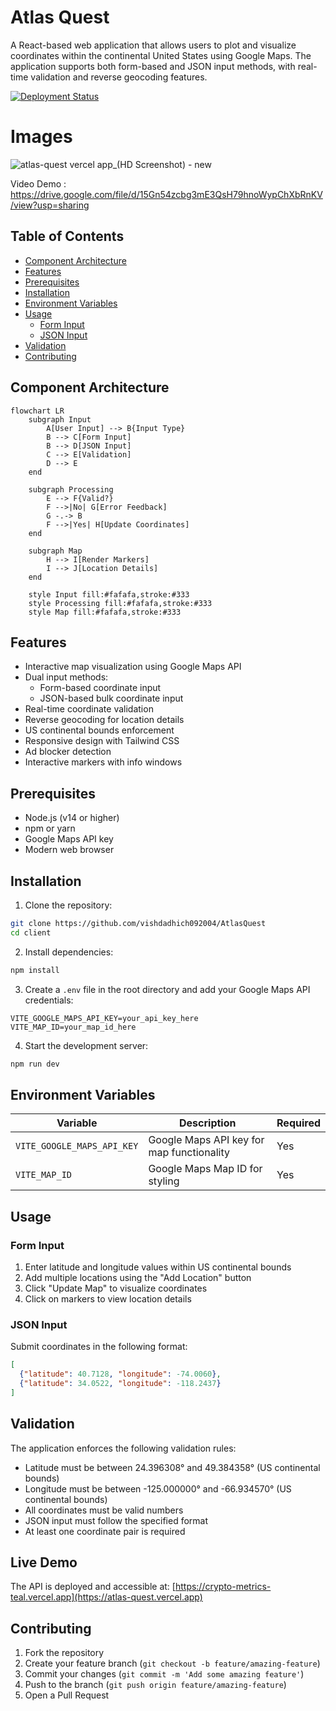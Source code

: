 # Atlas Quest

A React-based web application that allows users to plot and visualize coordinates within the continental United States using Google Maps. The application supports both form-based and JSON input methods, with real-time validation and reverse geocoding features.

[![Deployment Status](https://img.shields.io/badge/deployment-live-success)](https://atlas-quest.vercel.app)

# Images

![atlas-quest vercel app_(HD Screenshot) - new](https://github.com/user-attachments/assets/dda55a82-0bdc-4d2a-85c3-dfd791c182be)


Video Demo : https://drive.google.com/file/d/15Gn54zcbg3mE3QsH79hnoWypChXbRnKV/view?usp=sharing



## Table of Contents
- [Component Architecture](#component-architecture)
- [Features](#features)
- [Prerequisites](#prerequisites)
- [Installation](#installation)
- [Environment Variables](#environment-variables)
- [Usage](#usage)
  - [Form Input](#form-input)
  - [JSON Input](#json-input)
- [Validation](#validation)
- [Contributing](#contributing)

## Component Architecture

```mermaid
flowchart LR
    subgraph Input
        A[User Input] --> B{Input Type}
        B --> C[Form Input]
        B --> D[JSON Input]
        C --> E[Validation]
        D --> E
    end

    subgraph Processing
        E --> F{Valid?}
        F -->|No| G[Error Feedback]
        G -.-> B
        F -->|Yes| H[Update Coordinates]
    end

    subgraph Map
        H --> I[Render Markers]
        I --> J[Location Details]
    end

    style Input fill:#fafafa,stroke:#333
    style Processing fill:#fafafa,stroke:#333
    style Map fill:#fafafa,stroke:#333
```

## Features

- Interactive map visualization using Google Maps API
- Dual input methods:
  - Form-based coordinate input
  - JSON-based bulk coordinate input
- Real-time coordinate validation
- Reverse geocoding for location details
- US continental bounds enforcement
- Responsive design with Tailwind CSS
- Ad blocker detection
- Interactive markers with info windows

## Prerequisites

- Node.js (v14 or higher)
- npm or yarn
- Google Maps API key
- Modern web browser

## Installation

1. Clone the repository:
```bash
git clone https://github.com/vishdadhich092004/AtlasQuest
cd client
```

2. Install dependencies:
```bash
npm install
```

3. Create a `.env` file in the root directory and add your Google Maps API credentials:
```env
VITE_GOOGLE_MAPS_API_KEY=your_api_key_here
VITE_MAP_ID=your_map_id_here
```

4. Start the development server:
```bash
npm run dev
```

## Environment Variables

| Variable | Description | Required |
|----------|-------------|----------|
| `VITE_GOOGLE_MAPS_API_KEY` | Google Maps API key for map functionality | Yes |
| `VITE_MAP_ID` | Google Maps Map ID for styling | Yes |

## Usage

### Form Input
1. Enter latitude and longitude values within US continental bounds
2. Add multiple locations using the "Add Location" button
3. Click "Update Map" to visualize coordinates
4. Click on markers to view location details

### JSON Input
Submit coordinates in the following format:
```json
[
  {"latitude": 40.7128, "longitude": -74.0060},
  {"latitude": 34.0522, "longitude": -118.2437}
]
```


## Validation

The application enforces the following validation rules:

- Latitude must be between 24.396308° and 49.384358° (US continental bounds)
- Longitude must be between -125.000000° and -66.934570° (US continental bounds)
- All coordinates must be valid numbers
- JSON input must follow the specified format
- At least one coordinate pair is required

## Live Demo

The API is deployed and accessible at: [https://crypto-metrics-teal.vercel.app](https://atlas-quest.vercel.app)

## Contributing

1. Fork the repository
2. Create your feature branch (`git checkout -b feature/amazing-feature`)
3. Commit your changes (`git commit -m 'Add some amazing feature'`)
4. Push to the branch (`git push origin feature/amazing-feature`)
5. Open a Pull Request
